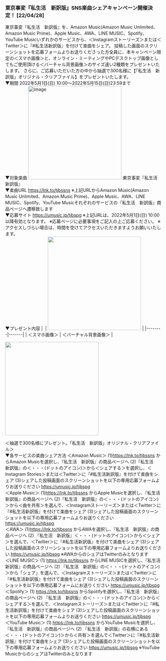 ### 東京事変『私生活　新訳版』SNS楽曲シェアキャンペーン開催決定！ [22/04/28]

東京事変『私生活　新訳版』を、Amazon Music(Amazon Music Unlimited、Amazon Music Prime)、Apple Music、AWA、LINE MUSIC、Spotify、YouTube Musicいずれかのサービスから、＜Instagramストーリーズ＞または＜Twitter＞に『#私生活新訳版』を付けて楽曲をシェア。
投稿した画面のスクリーンショットを応募フォームよりお送りくださった方全員に、本キャンペーン限定の＜スマホ画像＞と、オンライン・ミーティングやPCデスクトップ画像としてもご使用頂ける＜バーチャル背景画像＞のサイズ違い2種類をプレゼントいたします。
さらに、ご応募いただいた方の中から抽選で300名様に【「私生活　新訳版」オリジナル・クリアファイル】をプレゼントいたします。
\
▼期間
2022年5月1日(日) 10:00～2022年5月15日(日)23:59まで
\
▼対象楽曲
<img src="https://tokyojihen.com/lib/img/tokyojihen_news/news20220428_2_4.jpg" alt="image" width="300px"/>
東京事変『私生活　新訳版』
\
▼楽曲URL
https://lnk.to/tjbssns
※上記URLからAmazon Music(Amazon Music Unlimited、Amazon Music Prime)、Apple Music、AWA、LINE MUSIC、Spotify、YouTube Musicそれぞれのサービスの『私生活　新訳版』商品ページへ遷移致します
\
▼応募サイト
https://umusic.jp/tjbspg
※上記URLは、2022年5月1日(日) 10:00以降有効となります。
※応募ページに必要事項をご記入の上ご応募ください。
※アクセスしづらい場合は、時間を空けてアクセスいただきますようお願いいたします。
\
▼プレゼント内容
| <img src="https://tokyojihen.com/lib/img/tokyojihen_news/news20220428_2_1.jpg" alt="" style="max-width: 97px;"> | <img src="https://tokyojihen.com/lib/img/tokyojihen_news/news20220428_2_2.jpg" alt="" style="max-width: 300px;" width="300"> |
|--------|-------|
|  ＜スマホ画像＞  | ＜バーチャル背景画像＞  |

<img src="https://tokyojihen.com/lib/img/tokyojihen_news/news20220428_2_3.jpg" alt="" style="max-width: 300px;" width="300">

＜抽選で300名様にプレゼント。「私生活　新訳版」オリジナル・クリアファイル＞ 
\
▼各サービスの楽曲シェア方法
＜Amazon Music＞
(1)https://lnk.to/tjbssns からAmazon Musicを選択し、『私生活　新訳版』の商品ページへ
(2)『私生活　新訳版』の＜・・・(ドットのアイコン)＞から＜シェアする＞を選択し、＜Instagram Stories＞または＜Twitter＞に『#私生活新訳版』を付けて楽曲をシェア
(3)シェアした投稿画面のスクリーンショットを以下の専用応募フォームよりお送りください
https://umusic.jp/tjbspg
\
＜Apple Music＞
(1)https://lnk.to/tjbssns からApple Musicを選択し、『私生活　新訳版』の商品ページへ
(2)『私生活　新訳版』の＜・・・(ドットのアイコン)＞から＜曲を共有＞を選んで、＜Instagramストーリーズ＞または＜Twitter＞に『#私生活新訳版』を付けて楽曲をシェア
(3)シェアした投稿画面のスクリーンショットを以下の専用応募フォームよりお送りください
https://umusic.jp/tjbspg
\
＜AWA＞
(1)https://lnk.to/tjbssns からAWAを選択し、『私生活　新訳版』の商品ページへ
(2) 『私生活　新訳版』＜・・・(ドットのアイコン)＞から＜シェア＞を選んで、＜Twitter＞に『#私生活新訳版』を付けて楽曲をシェア
(3)シェアした投稿画面のスクリーンショットを以下の専用応募フォームよりお送りください
https://umusic.jp/tjbspg
※AWAからのシェアはTwitterのみとなります
\
＜LINE MUSIC＞
(1) https://lnk.to/tjbssns からLINE MUSICを選択し、『私生活　新訳版』の商品ページへ
(2) 『私生活　新訳版』の＜・・・(ドットのアイコン)＞から「シェア」を選んで、＜Instagramストーリーズ＞または＜Twitter＞に『#私生活新訳版』を付けて楽曲をシェア
(3)シェアした投稿画面のスクリーンショットを以下の専用応募フォームにお送りください
https://umusic.jp/tjbspg
\
＜Spotify＞
(1) https://lnk.to/tjbssns からSpotifyを選択し、『私生活　新訳版』の商品ページへ
(2) 『私生活　新訳版』の＜・・・(ドットのアイコン)＞から＜シェアする＞を選んで、＜Instagramストーリーズ＞または＜Twitter＞に『#私生活新訳版』を付けて楽曲をシェア
(3)シェアした投稿画面のスクリーンショットを以下の専用応募フォームよりお送りください
https://umusic.jp/tjbspg
\
＜YouTube Music＞
(1) https://lnk.to/tjbssns からYouTube Musicを選択し、『私生活　新訳版』の商品ページへ
(2) 『私生活　新訳版』の右横にある＜・・・(ドットのアイコン)＞から＜共有＞を選んで＜Twitter＞に『#私生活新訳版』を付けて楽曲をシェア
(3)シェアした投稿画面のスクリーンショットを以下の専用応募フォームよりお送りください
https://umusic.jp/tjbspg
※YouTube MusicからのシェアはTwitterのみとなります